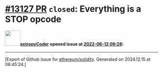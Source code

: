 # [\#13127 PR](https://github.com/ethereum/solidity/pull/13127) `closed`: Everything is a STOP opcode

#### <img src="https://avatars.githubusercontent.com/u/15907736?u=e6133f29ff488fc6bee59cb3f3a68dfe91f6c2a8&v=4" width="50">[extropyCoder](https://github.com/extropyCoder) opened issue at [2022-06-12 09:28](https://github.com/ethereum/solidity/pull/13127):






-------------------------------------------------------------------------------



[Export of Github issue for [ethereum/solidity](https://github.com/ethereum/solidity). Generated on 2024.12.15 at 06:45:24.]
